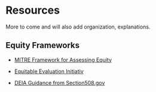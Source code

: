# Resources
More to come and will also add organization, explanations.

## Equity Frameworks

- [MITRE Framework for Assessing Equity](https://github.com/w3c/equity-cg/blob/main/resources/A-Framework-for-Assessing-equity-in-federal-programs-and-Policies-V4a.pdf)
  
- [Equitable Evaluation Initiativ](https://www.equitableeval.org/framework)

- [DEIA Guidance from Section508.gov](https://www.section508.gov/manage/deia-guidance/)
